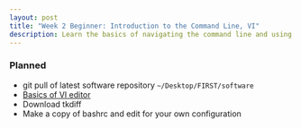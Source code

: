 ```yaml
---
layout: post
title: "Week 2 Beginner: Introduction to the Command Line, VI"
description: Learn the basics of navigating the command line and using VI
---
```


### Planned
* git pull of latest software repository `~/Desktop/FIRST/software`
* [Basics of VI editor](https://github.com/java-rnrr/software/wiki/VI-Editor-Training)
* Download tkdiff
* Make a copy of bashrc and edit for your own configuration


